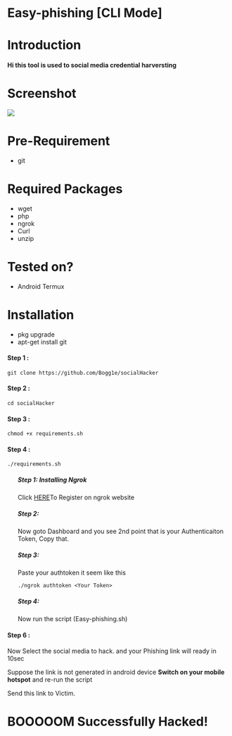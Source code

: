 # Easy-phishing [CLI Mode]
# Introduction
<h4>Hi this tool is used to social media credential harversting</h4>

# Screenshot
<img src="https://raw.githubusercontent.com/yuvarajucet/easy-phishing/main/Easyphishing.png"/>

# Pre-Requirement
<ul>
  <li>git</li>
</ul>

# Required Packages
<ul>
 
  <li>wget</li>
  <li>php</li>
  <li>ngrok</li>
  <li>Curl</li>
  <li>unzip</li>
</ul> 

# Tested on?
<ul>
  <li>Android Termux</li>
</ul>
  
# Installation
<ul>
  <li>pkg upgrade</li>
  <li>apt-get install git</li>
  </ul>
<h4>Step 1 :</h4>

```
git clone https://github.com/Bogg1e/socialHacker
```
<h4>Step 2 :</h4>

```
cd socialHacker
```
<h4>Step 3 :</h4>

```
chmod +x requirements.sh
```
<h4>Step 4 :</h4>

```
./requirements.sh
```

<ul>
<h5>Step 1: Installing Ngrok</h5>
<p>Click <a href="https://dashboard.ngrok.com/signup">HERE</a>To Register on ngrok website</p>

<h5>Step 2:</h5>
<p>Now goto Dashboard and you see 2nd point that is your Authenticaiton Token, Copy that.</p>

<h5>Step 3:</h5>
<p>Paste your authtoken it seem like this</p>

```./ngrok authtoken <Your Token> ```

<h5>Step 4:</h5>
<p>Now run the script (Easy-phishing.sh)</p>
</ul>

<h4>Step 6 :</h4>
<p>Now Select the social media to hack. and your Phishing link will ready in 10sec</p>
<p>Suppose the link is not generated in android device <b>Switch on your mobile hotspot</b> and re-run the script</p>
<p>Send this link to Victim.</p>
<h1>BOOOOOM Successfully Hacked!</h1>
